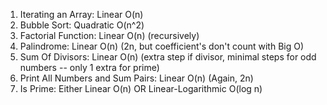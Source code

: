 1. Iterating an Array:
    Linear O(n)
2. Bubble Sort:
    Quadratic O(n^2)
3. Factorial Function:
    Linear O(n) (recursively)
4. Palindrome:
    Linear O(n) (2n, but coefficient's don't count with Big O)
5. Sum Of Divisors:
    Linear O(n) (extra step if divisor, minimal steps for odd numbers -- only 1 extra for prime)
6. Print All Numbers and Sum Pairs:
    Linear O(n) (Again, 2n)
7. Is Prime:
    Either Linear O(n) OR Linear-Logarithmic O(log n)
